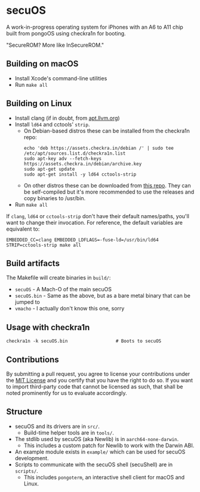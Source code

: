 # secuOS

A work-in-progress operating system for iPhones with an A6 to A11 chip built from pongoOS using checkra1n for booting.

"SecureROM? More like InSecureROM."

## Building on macOS

- Install Xcode's command-line utilities
- Run `make all`

## Building on Linux

- Install clang (if in doubt, from [apt.llvm.org](https://apt.llvm.org))
- Install `ld64` and cctools' `strip`.
  - On Debian-based distros these can be installed from the checkra1n repo:
    ```
    echo 'deb https://assets.checkra.in/debian /' | sudo tee /etc/apt/sources.list.d/checkra1n.list
    sudo apt-key adv --fetch-keys https://assets.checkra.in/debian/archive.key
    sudo apt-get update
    sudo apt-get install -y ld64 cctools-strip
    ```
  - On other distros these can be downloaded from [this repo](https://github.com/Siguza/ld64/releases). They can be self-compiled but it's more recommended to use the releases and copy binaries to /usr/bin.
- Run `make all`

If `clang`, `ld64` or `cctools-strip` don't have their default names/paths, you'll want to change their invocation. For reference, the default variables are equivalent to:

    EMBEDDED_CC=clang EMBEDDED_LDFLAGS=-fuse-ld=/usr/bin/ld64 STRIP=cctools-strip make all

## Build artifacts

The Makefile will create binaries in `build/`:

- `secuOS` - A Mach-O of the main secuOS
- `secuOS.bin` - Same as the above, but as a bare metal binary that can be jumped to
- `vmacho` - I actually don't know this one, sorry

## Usage with checkra1n

    checkra1n -k secuOS.bin                  # Boots to secuOS

## Contributions

By submitting a pull request, you agree to license your contributions under the [MIT License](https://github.com/checkra1n/pongoOS/blob/master/LICENSE.md) and you certify that you have the right to do so.
If you want to import third-party code that cannot be licensed as such, that shall be noted prominently for us to evaluate accordingly.

## Structure

- secuOS and its drivers are in `src/`.
  - Build-time helper tools are in `tools/`.
- The stdlib used by secuOS (aka Newlib) is in `aarch64-none-darwin`.
  - This includes a custom patch for Newlib to work with the Darwin ABI.
- An example module exists in `example/` which can be used for secuOS development.
- Scripts to communicate with the secuOS shell (secuShell) are in `scripts/`.
  - This includes `pongoterm`, an interactive shell client for macOS and Linux.
